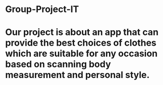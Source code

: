 # Group-Project-IT
# Our project is about an app that can provide the best choices of clothes which are suitable for any occasion based on scanning body measurement and personal style. 

